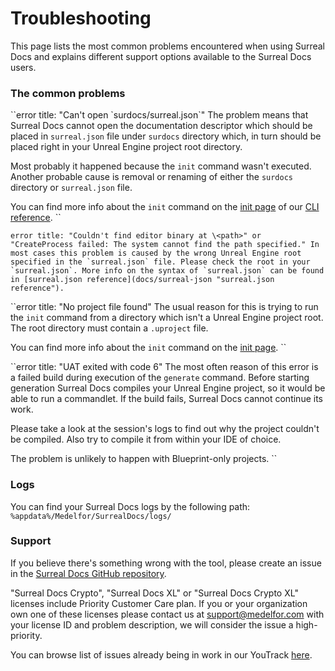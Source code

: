 # Troubleshooting

This page lists the most common problems encountered when using Surreal Docs and explains different support options available to the Surreal Docs users.

### The common problems

``error
title: "Can't open \`surdocs/surreal.json\`"
The problem means that Surreal Docs cannot open the documentation descriptor which should be placed in `surreal.json` file under `surdocs` directory which, in turn should be placed right in your Unreal Engine project root directory.

Most probably it happened because the `init` command wasn't executed. Another probable cause is removal or renaming of either the `surdocs` directory or `surreal.json` file.

You can find more info about the `init` command on the [init page](docs/cli/init "init description") of our [CLI reference](docs/cli "CLI reference").
``

``error
title: "Couldn't find editor binary at \<path>" or "CreateProcess failed: The system cannot find the path specified."
In most cases this problem is caused by the wrong Unreal Engine root specified in the `surreal.json` file. Please check the root in your `surreal.json`. More info on the syntax of `surreal.json` can be found in [surreal.json reference](docs/surreal-json "surreal.json reference").
``

``error
title: "No project file found"
The usual reason for this is trying to run the `init` command from a directory which isn't a Unreal Engine project root. The root directory must contain a `.uproject` file.

You can find more info about the `init` command on the [init page](docs/cli/init "init description").
``

``error
title: "UAT exited with code 6"
The most often reason of this error is a failed build during execution of the
`generate` command. Before starting generation Surreal Docs compiles your Unreal Engine project, so it would be able to run a commandlet. If the  build fails, Surreal Docs cannot continue its work.

Please take a look at the session's logs to find out why the project couldn't be compiled. Also try to compile it from within your IDE of choice.

The problem is unlikely to happen with Blueprint-only projects.
``

### Logs

You can find your Surreal Docs logs by the following path: `%appdata%/Medelfor/SurrealDocs/logs/`

### Support

If you believe there's something wrong with the tool, please create an
issue in the [Surreal Docs GitHub repository](https://github.com/medelfor/surreal-docs "Surreal Docs GitHub repository").

"Surreal Docs Crypto", "Surreal Docs XL" or "Surreal Docs Crypto
XL" licenses include Priority Customer Care plan. If you or your
organization own one of these licenses please contact us at
[support@medelfor.com](mailto:support@medelfor.com "Support email") with your
license ID and problem description, we will consider the issue a high-priority.

You can browse list of issues already being in work in our YouTrack
[here](https://issues.internal.medelfor.com/youtrack/issues?q=project:%20%7BSurreal%20Docs%7D "Surreal Docs WIP issues").
